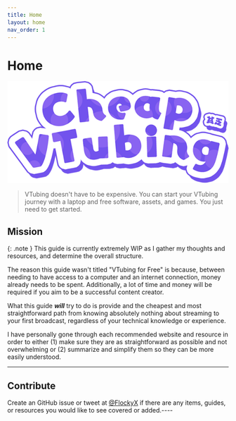 ```yaml
---
title: Home
layout: home
nav_order: 1
---
```


# Home

![Cheap VTubing](assets/images/cheap-vtubing-logo.png)

> VTubing doesn't have to be expensive. You can start your VTubing journey with a laptop and free software, assets, and games. You just need to get started.

## Mission

{: .note }
This guide is currently extremely WIP as I gather my thoughts and resources, and determine the overall structure.

The reason this guide wasn't titled "VTubing for Free" is because, between needing to have access to a computer and an internet connection, money already needs to be spent. Additionally, a lot of time and money will be required if you aim to be a successful content creator.

What this guide ***will*** try to do is provide and the cheapest and most straightforward path from knowing absolutely nothing about streaming to your first broadcast, regardless of your technical knowledge or experience.

I have personally gone through each recommended website and resource in order to either (1) make sure they are as straightforward as possible and not overwhelming or (2) summarize and simplify them so they can be more easily understood.

-----

## Contribute
Create an GitHub issue or tweet at [@FlockyX] if there are any items, guides, or resources you would like to see covered or added.----

[@FlockyX]: https://twitter.com/flockyx
